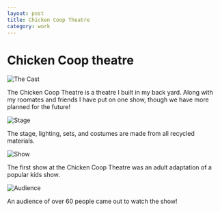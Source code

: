 ```yaml
---
layout: post
title: Chicken Coop Theatre
category: work
---
```

# Chicken Coop theatre
![The Cast](https://upcycleworld.github.io/images/cct/group.JPG)

The Chicken Coop Theatre is a theatre I built in my back yard. Along with my roomates and friends I have put on one show, though we have more planned for the future! 

![Stage](https://upcycleworld.github.io/images/cct/stage.jpg)

The stage, lighting, sets, and costumes are made from all recycled materials.

![Show](https://upcycleworld.github.io/images/cct/stage.jpg)

The first show at the Chicken Coop Theatre was an adult adaptation of a popular kids show.

![Audience](https://upcycleworld.github.io/images/cct/audience.jpg)

An audience of over 60 people came out to watch the show!


